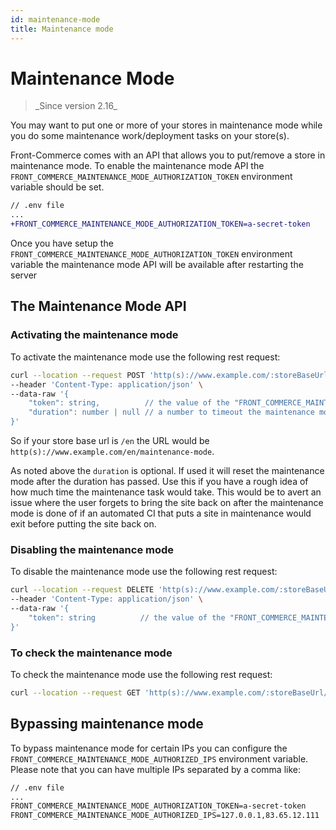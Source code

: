 ```yaml
---
id: maintenance-mode
title: Maintenance mode
---
```


# Maintenance Mode

<blockquote class="feature--new">
_Since version 2.16_
</blockquote>

You may want to put one or more of your stores in maintenance mode while you do some maintenance work/deployment tasks on your store(s).

Front-Commerce comes with an API that allows you to put/remove a store in maintenance mode. To enable the maintenance mode API the `FRONT_COMMERCE_MAINTENANCE_MODE_AUTHORIZATION_TOKEN` environment variable should be set.

```diff
// .env file
...
+FRONT_COMMERCE_MAINTENANCE_MODE_AUTHORIZATION_TOKEN=a-secret-token
```

Once you have setup the `FRONT_COMMERCE_MAINTENANCE_MODE_AUTHORIZATION_TOKEN` environment variable the maintenance mode API will be available after restarting the server

## The Maintenance Mode API

### Activating the maintenance mode

To activate the maintenance mode use the following rest request:

```sh
curl --location --request POST 'http(s)://www.example.com/:storeBaseUrl/maintenance-mode' \
--header 'Content-Type: application/json' \
--data-raw '{
    "token": string,          // the value of the "FRONT_COMMERCE_MAINTENANCE_MODE_AUTHORIZATION_TOKEN" environment variable
    "duration": number | null // a number to timeout the maintenance mode in milliseconds or null to not reset maintenance mode after a timeout
}'
```

So if your store base url is `/en` the URL would be `http(s)://www.example.com/en/maintenance-mode`.

As noted above the `duration` is optional. If used it will reset the maintenance mode after the duration has passed. Use this if you have a rough idea of how much time the maintenance task would take. This would be to avert an issue where the user forgets to bring the site back on after the maintenance mode is done of if an automated CI that puts a site in maintenance would exit before putting the site back on.

### Disabling the maintenance mode

To disable the maintenance mode use the following rest request:

```sh
curl --location --request DELETE 'http(s)://www.example.com/:storeBaseUrl/maintenance-mode' \
--header 'Content-Type: application/json' \
--data-raw '{
    "token": string          // the value of the "FRONT_COMMERCE_MAINTENANCE_MODE_AUTHORIZATION_TOKEN" environment variable
}'
```

### To check the maintenance mode

To check the maintenance mode use the following rest request:

```sh
curl --location --request GET 'http(s)://www.example.com/:storeBaseUrl/maintenance-mode'
```

## Bypassing maintenance mode

To bypass maintenance mode for certain IPs you can configure the `FRONT_COMMERCE_MAINTENANCE_MODE_AUTHORIZED_IPS` environment variable. Please note that you can have multiple IPs separated by a comma like:

```diff
// .env file
...
FRONT_COMMERCE_MAINTENANCE_MODE_AUTHORIZATION_TOKEN=a-secret-token
FRONT_COMMERCE_MAINTENANCE_MODE_AUTHORIZED_IPS=127.0.0.1,83.65.12.111
```
